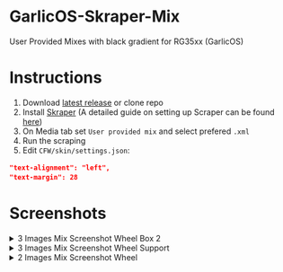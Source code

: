 # GarlicOS-Skraper-Mix
User Provided Mixes with black gradient for RG35xx (GarlicOS)

# Instructions
1. Download [latest release](https://github.com/allhearingeye/GarlicOS-Skraper-Mix/releases/latest) or clone repo
2. Install [Skraper](https://www.skraper.net/) (A detailed guide on setting up Scraper can be found [here](https://www.youtube.com/watch?v=RSY6aclv4k4))
3. On Media tab set `User provided mix` and select prefered `.xml`
4. Run the scraping
5. Edit `CFW/skin/settings.json`:

```json
"text-alignment": "left",
"text-margin": 28
```
# Screenshots

<details>
  <summary>3 Images Mix Screenshot Wheel Box 2</summary>

![alt text](https://github.com/allhearingeye/GarlicOS-Skraper-Mix/blob/main/Screenshots/3-Images-Mix-Screenshot-Wheel-Box2DFront-01.png)
![alt text](https://github.com/allhearingeye/GarlicOS-Skraper-Mix/blob/main/Screenshots/3-Images-Mix-Screenshot-Wheel-Box2DFront-02.png)
![alt text](https://github.com/allhearingeye/GarlicOS-Skraper-Mix/blob/main/Screenshots/3-Images-Mix-Screenshot-Wheel-Box2DFront-03.png)
![alt text](https://github.com/allhearingeye/GarlicOS-Skraper-Mix/blob/main/Screenshots/3-Images-Mix-Screenshot-Wheel-Box2DFront-04.png)
</details>

<details>
  <summary>3 Images Mix Screenshot Wheel Support</summary>

![alt text](https://github.com/allhearingeye/GarlicOS-Skraper-Mix/blob/main/Screenshots/3-Images-Mix-Screenshot-Wheel-Support-01.png)
![alt text](https://github.com/allhearingeye/GarlicOS-Skraper-Mix/blob/main/Screenshots/3-Images-Mix-Screenshot-Wheel-Support-02.png)
![alt text](https://github.com/allhearingeye/GarlicOS-Skraper-Mix/blob/main/Screenshots/3-Images-Mix-Screenshot-Wheel-Support-03.png)
</details>

<details>
  <summary>2 Images Mix Screenshot Wheel</summary>

![alt text](https://github.com/allhearingeye/GarlicOS-Skraper-Mix/blob/main/Screenshots/2-Images-Mix-Screenshot-Wheel-01.png)
![alt text](https://github.com/allhearingeye/GarlicOS-Skraper-Mix/blob/main/Screenshots/2-Images-Mix-Screenshot-Wheel-02.png)
![alt text](https://github.com/allhearingeye/GarlicOS-Skraper-Mix/blob/main/Screenshots/2-Images-Mix-Screenshot-Wheel-03.png)
</details>
